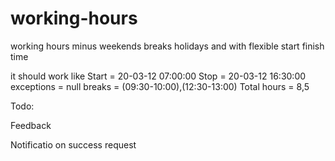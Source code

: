 # working-hours
working hours minus weekends breaks holidays and with flexible start finish time

it should work like 
Start = 20-03-12 07:00:00
Stop = 20-03-12 16:30:00
exceptions = null
breaks = (09:30-10:00),(12:30-13:00)
Total hours = 8,5

Todo:

Feedback 

Notificatio on success request

